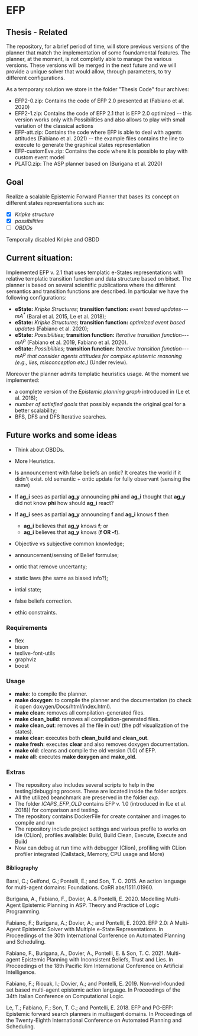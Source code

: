 # EFP

## Thesis - Related
The repository, for a brief period of time, will store previous versions of the planner that match the implementation of some foundamental features.
The planner, at the moment, is not completly able to manage the various versions.
These versions will be merged in the next future and we will provide a unique solver that would allow, through parameters, to try different configurations.

As a temporary solution we store in the folder "Thesis Code" four archives:
- EFP2-0.zip: Contains the code of EFP 2.0 presented at (Fabiano et al. 2020)
- EFP2-1.zip: Contains the code of EFP 2.1 that is EFP 2.0 optimized -- this version works only with Possibilities and also allows to play with small variation of the classical actions
- EFP-att.zip: Contains the code where EFP is able to deal with agents attitudes (Fabiano et al. 2021) -- the example files contains the line to execute to generate the graphical states representation
- EFP-customEve.zip: Contains the code where it is possible to play with custom event model
- PLATO.zip: The ASP planner based on (Burigana et al. 2020)

## Goal
Realize a scalable Epistemic Forward Planner that bases its concept on different states representations such as:
- [x] *Kripke structure*
- [x] *possibilities*
- [ ] *OBDDs*

Temporally disabled Kripke and OBDD

## Current situation:
Implemented EFP v. 2.1 that uses templatic e-States representations with relative templatic transition function and data structure based on bitset.
The planner is based on several scientific publications where the different semantics and transition functions are described.
In particular we have the following configurations:
- **eState:** *Kripke Structures*; **transition function:** *event based updates---mA<sup>\*</sup>* (Baral et al. 2015, Le et al. 2018);
- **eState:** *Kripke Structures*; **transition function:** *optimized event based updates* (Fabiano et al. 2020);
- **eState:** *Possibilities*; **transition function:** *Iterative transition function---mA<sup>p</sup>* (Fabiano et al. 2019, Fabiano et al. 2020).
- **eState:** *Possibilities*; **transition function:** *Iterative transition function---mA<sup>p</sup> that consider agents attitudes for complex epistemic reasoning (e.g., lies, misconception etc.)* (Under review).


Moreover the planner admits templatic heuristics usage.
At the moment we implemented:
- a complete version of the *Epistemic planning graph* introduced in (Le et al. 2018);
- *number of satisfied goals* that possibly expands the original goal for a better scalability;
- BFS, DFS and DFS Iterative searches.

  
## Future works and some ideas
- Think about OBDDs.
- More Heuristics.
- Is announcement with false beliefs an ontic? It creates the world if it didn't exist. old semantic + ontic update for fully observant (sensing the same)
- If **ag_i** sees as partial **ag_y** announcing **phi** and **ag_i** thought that **ag_y** did not know **phi** how should **ag_i** react?
- If **ag_i** sees as partial **ag_y** announcing **f** and **ag_i** knows **f** then
	- **ag_i** believes that **ag_y** knows **f**; or
	- **ag_i** believes that **ag_y** knows (**f OR -f**).
- Objective vs subjective common knowledge;
- announcement/sensing of Belief formulae;
- ontic that remove uncertanty;
- static laws (the same as biased info?);
- intial state;
- false beliefs correction.


- ethic constraints.

### Requirements
- flex
- bison
- texlive-font-utils
- graphviz
- boost

### Usage
- **make**: to compile the planner.
- **make doxygen**: to compile the planner and the documentation (to check it open doxygen/Docs/html/index.html).
- **make clean**: removes all compilation-generated files.
- **make clean_build**: removes all compilation-generated files.
- **make clean_out**: removes all the file in out/ (the pdf visualization of the states).
- **make clear**: executes both **clean_build** and **clean_out**.
- **make fresh**: executes **clear** and also removes doxygen documentation.
- **make old**: cleans and compile the old version (1.0) of EFP.
- **make all**: executes **make doxygen** and **make_old**.
	
	
### Extras
- The repository also includes several scripts to help in the testing/debugging process. These are located inside the folder *scripts*.
- All the utilized beanchmark are preserved in the folder *exp*.
- The folder *ICAPS_EFP_OLD* contains EFP v. 1.0 (introduced in (Le et al. 2018)) for comparison and testing.
- The repository contains DockerFile for create container and images to compile and run
- The repository include project settings and various profile to works on ide (CLion), profiles available: Build, Build Clean, Execute, Execute and Build
- Now can debug at run time with debugger (Clion), profiling with CLion profiler integrated (Callstack, Memory, CPU usage and More)

#### Bibliography
Baral, C.; Gelfond, G.; Pontelli, E.; and Son, T. C. 2015.
An action language for multi-agent domains: Foundations.
CoRR abs/1511.01960.


Burigana, A., Fabiano, F., Dovier, A. & Pontelli, E. 2020.
Modelling Multi-Agent Epistemic Planning in ASP.
Theory and Practice of Logic Programming.


Fabiano, F.; Burigana, A.; Dovier, A.; and Pontelli, E. 2020.
EFP 2.0: A Multi-Agent Epistemic Solver with Multiple e-State Representations.
In Proceedings of the 30th International Conference on Automated Planning and Scheduling.


Fabiano, F., Burigana, A., Dovier, A., Pontelli, E. & Son, T. C. 2021.
Multi-agent Epistemic Planning with Inconsistent Beliefs, Trust and Lies.
In Proceedings of the 18th Pacific Rim International Conference on Artificial Intelligence.


Fabiano, F.; Riouak, I.; Dovier, A.; and Pontelli, E. 2019.
Non-well-founded set based multi-agent epistemic action language.
In Proceedings of the 34th Italian Conference on Computational Logic.


Le, T.; Fabiano, F.; Son, T. C.; and Pontelli, E. 2018.
EFP and PG-EFP: Epistemic forward search planners in multiagent domains.
In Proceedings of the Twenty-Eighth International Conference on Automated Planning and Scheduling.
